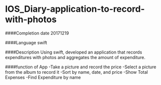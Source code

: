# IOS_Diary-application-to-record-with-photos

####Completion date
20171219

####Language
swift

####Description
Using swift, developed an application that records expenditures with photos and aggregates the amount of expenditure.

####function of App
-Take a picture and record the price
-Select a picture from the album to record it
-Sort by name, date, and price
-Show Total Expenses
-Find Expenditure by name



